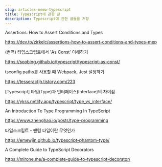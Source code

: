 ```yaml
---
slug: articles-memo-typescript
title: Typescript에 관한 글
description: Typescript에 관한 글들을 저장
---
```


Assertions: How to Assert Conditions and Types

https://dev.to/zirkelc/assertions-how-to-assert-conditions-and-types-mep

(번역) 타입스크립트에서 'As Const' 이해하기

https://soobing.github.io/typescript/typescript-as-const/

tsconfig paths를 사용할 때 Webpack, Jest 설정하기

https://tesseractjh.tistory.com/223

[Typescript] 타입(Type)과 인터페이스(Interface)의 차이점

https://ykss.netlify.app/typescript/type_vs_interface/

An Introduction To Type Programming In TypeScript

https://www.zhenghao.io/posts/type-programming

타입스크립트 - 팬텀 타입이란 무엇인가

https://emewjin.github.io/typescript-phantom-type/

A Complete Guide to TypeScript Decorators

https://mirone.me/a-complete-guide-to-typescript-decorator/